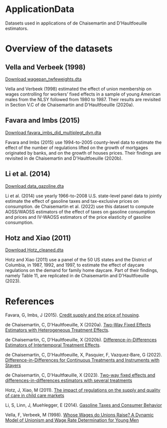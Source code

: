 # ApplicationData
Datasets used in applications of de Chaisemartin and D'Haultfoeuille estimators.

# Overview of the datasets
## Vella and Verbeek (1998)
[Download wagepan_twfeweights.dta](https://github.com/chaisemartinPackages/ApplicationData/raw/main/wagepan_twfeweights.dta)

Vella and Verbeek (1998) estimated the effect of union membership on wages controlling for workers’ fixed effects in a sample of young American males from the NLSY followed from 1980 to 1987. Their results are revisited in Section V.C of de Chaisemartin and D'Haultfoeuille (2020a). 

## Favara and Imbs (2015)

[Download favara_imbs_did_multiplegt_dyn.dta](https://github.com/chaisemartinPackages/ApplicationData/raw/main/favara_imbs_did_multiplegt_dyn.dta)

Favara and Imbs (2015) use 1994-to-2005 county-level data to estimate the effect of the number of regulations lifted on the growth of mortgages originated by banks, and on the growth of houses prices. Their findings are revisited in de Chaisemartin and D'Haultfoeuille (2020b).

## Li et al. (2014)

[Download data_gazoline.dta](https://github.com/chaisemartinPackages/ApplicationData/raw/main/data_gazoline.dta)

Li et al. (2014) use yearly 1966-to-2008 U.S. state-level panel data to jointly estimate the effect of gasoline taxes and tax-exclusive prices on consumption. de Chaisemartin et al. (2022) use this dataset to compute AOSS/WAOSS estimators of the effect of taxes on gasoline consumption and prices and IV-WAOSS estimators of the price elasticity of gasoline consumption.  

## Hotz and Xiao (2011)

[Download Hotz_cleaned.dta](https://github.com/chaisemartinPackages/ApplicationData/raw/main/Hotz_cleaned.dta)

Hotz and Xiao (2011) use a panel of the 50 US states and the District of Columbia, in 1987, 1992, and 1997, to estimate the effect of daycare regulations on the demand for family home daycare. Part of their findings, namely Table 11, are replicated in de Chaisemartin and D'Haultfoeuille (2023).

# References

Favara, G, Imbs, J (2015). [Credit supply and the price of housing](https://www.aeaweb.org/articles?id=10.1257/aer.20121416).

de Chaisemartin, C, D'Haultfoeuille, X (2020a). [Two-Way Fixed Effects Estimators with Heterogeneous Treatment Effects](https://www.aeaweb.org/articles?id=10.1257/aer.20181169).

de Chaisemartin, C, D'Haultfoeuille, X (2020b). [Difference-in-Differences Estimators of Intertemporal Treatment Effects](https://papers.ssrn.com/sol3/papers.cfm?abstract_id=3731856).

de Chaisemartin, C, D'Haultfoeuille, X, Pasquier, F, Vazquez‐Bare, G (2022). [Difference-in-Differences for Continuous Treatments and Instruments with Stayers](https://ssrn.com/abstract=4011782)

de Chaisemartin, C, D'Haultfœuille, X (2023). [Two-way fixed effects and differences-in-differences estimators with several treatments](https://doi.org/10.1016/j.jeconom.2023.105480)

Hotz, J, Xiao, M (2011). [The impact of regulations on the supply and quality of care in child care markets](https://www.aeaweb.org/articles?id=10.1257/aer.101.5.1775)

Li, S, Linn, J, Muehlegger, E (2014). [Gasoline Taxes and Consumer Behavior](https://www.aeaweb.org/articles?id=10.1257/pol.6.4.302)

Vella, F, Verbeek, M (1998). [Whose Wages do Unions Raise? A Dynamic Model of Unionism and Wage Rate Determination for Young Men](http://www.jstor.org/stable/223257)

